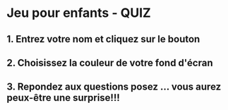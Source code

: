 # Jeu pour enfants - QUIZ

## 1. Entrez votre nom et cliquez sur le bouton
## 2. Choisissez la couleur de votre fond d'écran
## 3. Repondez aux questions posez ... vous aurez peux-être une surprise!!!
